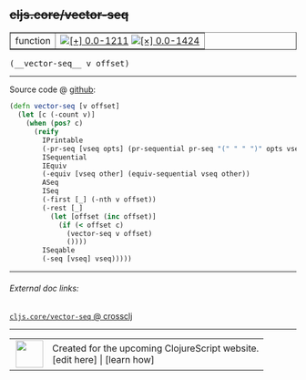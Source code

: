 ## ~~cljs.core/vector-seq~~



 <table border="1">
<tr>
<td>function</td>
<td><a href="https://github.com/cljsinfo/cljs-api-docs/tree/0.0-1211"><img valign="middle" alt="[+] 0.0-1211" title="Added in 0.0-1211" src="https://img.shields.io/badge/+-0.0--1211-lightgrey.svg"></a> <a href="https://github.com/cljsinfo/cljs-api-docs/tree/0.0-1424"><img valign="middle" alt="[×] 0.0-1424" title="Removed in 0.0-1424" src="https://img.shields.io/badge/×-0.0--1424-red.svg"></a> </td>
</tr>
</table>


 <samp>
(__vector-seq__ v offset)<br>
</samp>

---







Source code @ [github](https://github.com/clojure/clojurescript/blob/r1236/src/cljs/cljs/core.cljs#L2522-L2540):

```clj
(defn vector-seq [v offset]
  (let [c (-count v)]
    (when (pos? c)
      (reify
        IPrintable
        (-pr-seq [vseq opts] (pr-sequential pr-seq "(" " " ")" opts vseq))
        ISequential
        IEquiv
        (-equiv [vseq other] (equiv-sequential vseq other))
        ASeq
        ISeq
        (-first [_] (-nth v offset))
        (-rest [_]
          (let [offset (inc offset)]
            (if (< offset c)
              (vector-seq v offset)
              ())))
        ISeqable
        (-seq [vseq] vseq)))))
```

<!--
Repo - tag - source tree - lines:

 <pre>
clojurescript @ r1236
└── src
    └── cljs
        └── cljs
            └── <ins>[core.cljs:2522-2540](https://github.com/clojure/clojurescript/blob/r1236/src/cljs/cljs/core.cljs#L2522-L2540)</ins>
</pre>

-->

---



###### External doc links:

[`cljs.core/vector-seq` @ crossclj](http://crossclj.info/fun/cljs.core.cljs/vector-seq.html)<br>

---

 <table>
<tr><td>
<img valign="middle" align="right" width="48px" src="http://i.imgur.com/Hi20huC.png">
</td><td>
Created for the upcoming ClojureScript website.<br>
[edit here] | [learn how]
</td></tr></table>

[edit here]:https://github.com/cljsinfo/cljs-api-docs/blob/master/cljsdoc/cljs.core/vector-seq.cljsdoc
[learn how]:https://github.com/cljsinfo/cljs-api-docs/wiki/cljsdoc-files

<!--

This information was too distracting to show to readers, but I'll leave it
commented here since it is helpful to:

- pretty-print the data used to generate this document
- and show how to retrieve that data



The API data for this symbol:

```clj
{:ns "cljs.core",
 :name "vector-seq",
 :signature ["[v offset]"],
 :history [["+" "0.0-1211"] ["-" "0.0-1424"]],
 :type "function",
 :full-name-encode "cljs.core/vector-seq",
 :source {:code "(defn vector-seq [v offset]\n  (let [c (-count v)]\n    (when (pos? c)\n      (reify\n        IPrintable\n        (-pr-seq [vseq opts] (pr-sequential pr-seq \"(\" \" \" \")\" opts vseq))\n        ISequential\n        IEquiv\n        (-equiv [vseq other] (equiv-sequential vseq other))\n        ASeq\n        ISeq\n        (-first [_] (-nth v offset))\n        (-rest [_]\n          (let [offset (inc offset)]\n            (if (< offset c)\n              (vector-seq v offset)\n              ())))\n        ISeqable\n        (-seq [vseq] vseq)))))",
          :title "Source code",
          :repo "clojurescript",
          :tag "r1236",
          :filename "src/cljs/cljs/core.cljs",
          :lines [2522 2540]},
 :full-name "cljs.core/vector-seq",
 :removed {:in "0.0-1424", :last-seen "0.0-1236"}}

```

Retrieve the API data for this symbol:

```clj
;; from Clojure REPL
(require '[clojure.edn :as edn])
(-> (slurp "https://raw.githubusercontent.com/cljsinfo/cljs-api-docs/catalog/cljs-api.edn")
    (edn/read-string)
    (get-in [:symbols "cljs.core/vector-seq"]))
```

-->
